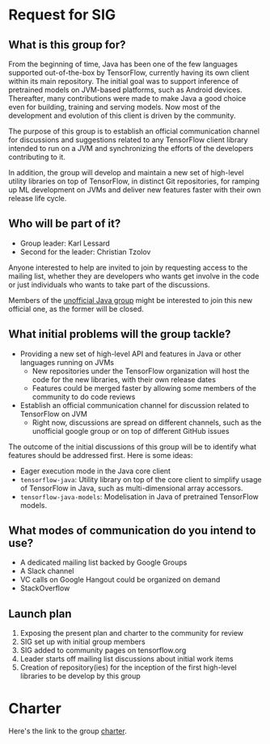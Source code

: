 # Request for SIG

## What is this group for?

From the beginning of time, Java has been one of the few languages supported out-of-the-box by TensorFlow, currently having its own client within its main repository. The initial goal was to support inference of pretrained models on JVM-based platforms, such as Android devices. Thereafter, many contributions were made to make Java a good choice even for building, training and serving models. Now most of the development and evolution of this client is driven by the community.

The purpose of this group is to establish an official communication channel for discussions and suggestions related to any TensorFlow client library intended to run on a JVM and synchronizing the efforts of the developers contributing to it.

In addition, the group will develop and maintain a new set of high-level utility libraries on top of TensorFlow, in distinct Git repositories, for ramping up ML development on JVMs and deliver new features faster with their own release life cycle.

## Who will be part of it?

* Group leader: Karl Lessard
* Second for the leader: Christian Tzolov

Anyone interested to help are invited to join by requesting access to the mailing list, whether they are developers who wants get involve in the code or just individuals who wants to take part of the discussions.

Members of the [unofficial Java group](https://groups.google.com/forum/#!forum/tensorflow-java-dev-unofficial) might be interested to join this new official one, as the former will be closed.

## What initial problems will the group tackle?

* Providing a new set of high-level API and features in Java or other languages running on JVMs
    * New repositories under the TensorFlow organization will host the code for the new libraries, with their own release dates
    * Features could be merged faster by allowing some members of the community to do code reviews 
* Establish an official communication channel for discussion related to TensorFlow on JVM
    * Right now, discussions are spread on different channels, such as the unofficial google group or on top of different GitHub issues
    
The outcome of the initial discussions of this group will be to identify what features should be addressed first. Here is some ideas:

* Eager execution mode in the Java core client
* `tensorflow-java`: Utility library on top of the core client to simplify usage of TensorFlow in Java, such as multi-dimensional array accessors.
* `tensorflow-java-models`: Modelisation in Java of pretrained TensorFlow models.

## What modes of communication do you intend to use?

* A dedicated mailing list backed by Google Groups
* A Slack channel
* VC calls on Google Hangout could be organized on demand
* StackOverflow

## Launch plan

1. Exposing the present plan and charter to the community for review
2. SIG set up with initial group members
3. SIG added to community pages on tensorflow.org
4. Leader starts off mailing list discussions about initial work items
5. Creation of repository(ies) for the inception of the first high-level libraries to be develop by this group 

# Charter

Here's the link to the group [charter](CHARTER.md).

